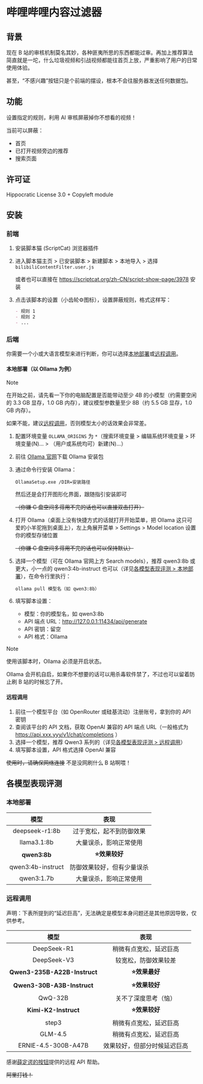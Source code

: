 # 哔哩哔哩内容过滤器

## 背景

现在 B 站的审核机制莫名其妙，各种匪夷所思的东西都能过审。再加上推荐算法简直就是一坨，什么垃圾视频和引战视频都能往首页上放，严重影响了用户的日常使用体验。

甚至，“不感兴趣”按钮只是个前端的摆设，根本不会往服务器发送任何数据包。

## 功能

设置指定的规则，利用 AI 审核屏蔽掉你不想看的视频！

当前可以屏蔽：

- 首页
- 已打开视频旁边的推荐
- 搜索页面

## 许可证

Hippocratic License 3.0 + Copyleft module

## 安装

### 前端

1. 安装脚本猫 (ScriptCat) 浏览器插件
2. 进入脚本猫主页 > 已安装脚本 > 新建脚本 > 本地导入 > 选择 `bilibiliContentFilter.user.js`

   或者也可以直接在 https://scriptcat.org/zh-CN/script-show-page/3978 安装
3. 点击该脚本的设置（小齿轮⚙图标），设置屏蔽规则，格式这样写：
   ```markdown
   - 规则 1
   - 规则 2
   - ...
   ```

### 后端

你需要一个小或大语言模型来进行判断，你可以选择[本地部署](#本地部署以-ollama-为例)或[远程调用](#远程调用)。

#### 本地部署（以 Ollama 为例）

> [!NOTE]
> 在开始之前，请先看一下你的电脑配置是否能带动至少 4B 的小模型（约需要空闲的 3.3 GB 显存，1.0 GB 内存），建议模型参数量至少 8B（约 5.5 GB 显存，1.0 GB 内存）。
>
> 如果不能，建议[远程调用](#远程调用)，否则模型太小的话效果会非常差。

1. 配置环境变量 `OLLAMA_ORIGINS` 为 `*`（搜索环境变量 > 编辑系统环境变量 > 环境变量(N)... > （用户或系统均可）新建(N)...）
2. 前往 [Ollama 官网](https://ollama.com/download)下载 Ollama 安装包
3. 通过命令行安装 Ollama：
   ```shell
   OllamaSetup.exe /DIR=安装路径
   ```
   然后还是会打开图形化界面，跟随指引安装即可

   ~~（你嫌 C 盘空间多得用不完的话也可以直接双击打开）~~
4. 打开 Ollama（桌面上没有快捷方式的话就打开开始菜单，把 Ollama 这只可爱的小羊驼拖到桌面上），左上角展开菜单 > Settings > Model location 设置你的模型存储位置

   ~~（你嫌 C 盘空间多得用不完的话也可以保持默认）~~
5. 选择一个模型（可在 Ollama 官网上方 Search models），推荐 qwen3:8b 或更大，小一点的 qwen3:4b-instruct 也可以（详见[各模型表现评测 > 本地部署](#本地部署)），在命令行里执行：
   ```shell
   ollama pull 模型名（如 qwen3:8b）
   ```
6. 填写脚本设置：
    - 模型：你的模型名，如 qwen3:8b
    - API 端点 URL：http://127.0.0.1:11434/api/generate
    - API 密钥：留空
    - API 格式：Ollama

> [!NOTE]
> 使用该脚本时，Ollama 必须是开启状态。
>
> Ollama 会开机自启，如果你不想要的话可以用杀毒软件禁了，不过也可以留着防止刷 B 站的时候忘了开。

#### 远程调用

1. 前往一个模型平台（如 OpenRouter 或硅基流动）注册账号，拿到你的 API 密钥
2. 查阅该平台的 API 文档，获取 OpenAI 兼容的 API 端点 URL（一般格式为 https://api.xxx.yyy/v1/chat/completions ）
3. 选择一个模型，推荐 Qwen3 系列的（详见[各模型表现评测 > 远程调用](#远程调用-1)）
4. 填写脚本设置，API 格式选择 OpenAI 兼容

~~使用时，请确保网络连接~~ 不是没网刷什么 B 站啊喂！

## 各模型表现评测

### 本地部署

|        模型         |      表现       |
|:-----------------:|:-------------:|
|  deepseek-r1:8b   | 过于宽松，起不到防御效果  |
|    llama3.1:8b    |  大量误杀，影响正常使用  |
|   **qwen3:8b**    |   **⭐效果较好**   |
| qwen3:4b-instruct | 防御效果较好，但有少量误杀 |
|    qwen3:1.7b     |  大量误杀，影响正常使用  |

### 远程调用

声明：下表所提到的“延迟巨高”，无法确定是模型本身问题还是其他原因导致，仅供参考。

|              模型              |       表现       |
|:----------------------------:|:--------------:|
|         DeepSeek-R1          |  稍微有点宽松，延迟巨高   |
|         DeepSeek-V3          |   较宽松，防御效果较差   |
| **Qwen3-235B-A22B-Instruct** |   **⭐效果最好**    |
|  **Qwen3-30B-A3B-Instruct**  |   **⭐效果较好**    |
|           QwQ-32B            |   关不了深度思考（恼）   |
|     **Kimi-K2-Instruct**     |   **⭐效果较好**    |
|            step3             |  稍微有点宽松，延迟巨高   |
|           GLM-4.5            |  稍微有点宽松，延迟巨高   |
|     ERNIE-4.5-300B-A47B      | 效果较好，但部分时候延迟巨高 |

感谢[薛定谔的按钮](https://github.com/DingerBtn)提供的远程 API 帮助。

~~阿里打钱！~~
